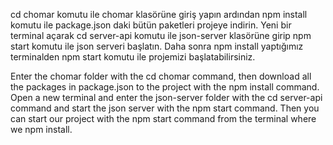 cd chomar komutu ile chomar klasörüne giriş yapın ardından npm install komutu ile package.json daki bütün paketleri projeye indirin. 
Yeni bir terminal açarak cd server-api komutu ile json-server klasörüne girip npm start komutu ile json serveri başlatın. 
Daha sonra npm install yaptığımız terminalden npm start komutu ile projemizi başlatabilirsiniz.

<!-- ---------------------------------------------------------------------------- -->

Enter the chomar folder with the cd chomar command, then download all the packages in package.json to the project with the npm install command.
Open a new terminal and enter the json-server folder with the cd server-api command and start the json server with the npm start command. 
Then you can start our project with the npm start command from the terminal where we npm install.